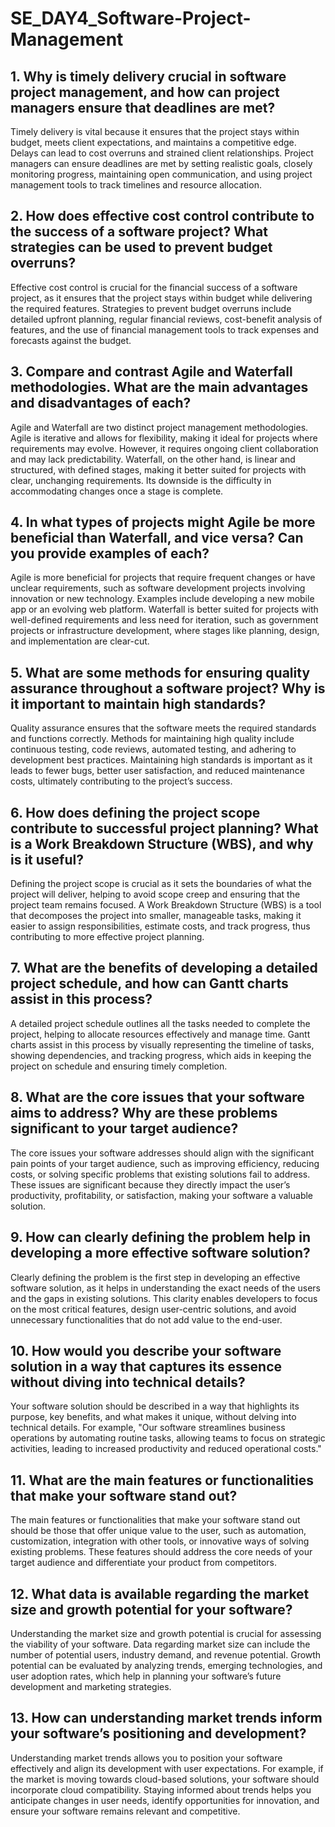 # SE_DAY4_Software-Project-Management
## 1. Why is timely delivery crucial in software project management, and how can project managers ensure that deadlines are met?
Timely delivery is vital because it ensures that the project stays within budget, meets client expectations, and maintains a competitive edge. Delays can lead to cost overruns and strained client relationships. Project managers can ensure deadlines are met by setting realistic goals, closely monitoring progress, maintaining open communication, and using project management tools to track timelines and resource allocation.
## 2. How does effective cost control contribute to the success of a software project? What strategies can be used to prevent budget overruns?
Effective cost control is crucial for the financial success of a software project, as it ensures that the project stays within budget while delivering the required features. Strategies to prevent budget overruns include detailed upfront planning, regular financial reviews, cost-benefit analysis of features, and the use of financial management tools to track expenses and forecasts against the budget.
## 3. Compare and contrast Agile and Waterfall methodologies. What are the main advantages and disadvantages of each?
Agile and Waterfall are two distinct project management methodologies. Agile is iterative and allows for flexibility, making it ideal for projects where requirements may evolve. However, it requires ongoing client collaboration and may lack predictability. Waterfall, on the other hand, is linear and structured, with defined stages, making it better suited for projects with clear, unchanging requirements. Its downside is the difficulty in accommodating changes once a stage is complete.
## 4. In what types of projects might Agile be more beneficial than Waterfall, and vice versa? Can you provide examples of each?
Agile is more beneficial for projects that require frequent changes or have unclear requirements, such as software development projects involving innovation or new technology. Examples include developing a new mobile app or an evolving web platform. Waterfall is better suited for projects with well-defined requirements and less need for iteration, such as government projects or infrastructure development, where stages like planning, design, and implementation are clear-cut.
## 5. What are some methods for ensuring quality assurance throughout a software project? Why is it important to maintain high standards?
Quality assurance ensures that the software meets the required standards and functions correctly. Methods for maintaining high quality include continuous testing, code reviews, automated testing, and adhering to development best practices. Maintaining high standards is important as it leads to fewer bugs, better user satisfaction, and reduced maintenance costs, ultimately contributing to the project’s success.
## 6. How does defining the project scope contribute to successful project planning? What is a Work Breakdown Structure (WBS), and why is it useful?
Defining the project scope is crucial as it sets the boundaries of what the project will deliver, helping to avoid scope creep and ensuring that the project team remains focused. A Work Breakdown Structure (WBS) is a tool that decomposes the project into smaller, manageable tasks, making it easier to assign responsibilities, estimate costs, and track progress, thus contributing to more effective project planning.
## 7. What are the benefits of developing a detailed project schedule, and how can Gantt charts assist in this process?
A detailed project schedule outlines all the tasks needed to complete the project, helping to allocate resources effectively and manage time. Gantt charts assist in this process by visually representing the timeline of tasks, showing dependencies, and tracking progress, which aids in keeping the project on schedule and ensuring timely completion.
## 8. What are the core issues that your software aims to address? Why are these problems significant to your target audience?
The core issues your software addresses should align with the significant pain points of your target audience, such as improving efficiency, reducing costs, or solving specific problems that existing solutions fail to address. These issues are significant because they directly impact the user’s productivity, profitability, or satisfaction, making your software a valuable solution.
## 9. How can clearly defining the problem help in developing a more effective software solution?
Clearly defining the problem is the first step in developing an effective software solution, as it helps in understanding the exact needs of the users and the gaps in existing solutions. This clarity enables developers to focus on the most critical features, design user-centric solutions, and avoid unnecessary functionalities that do not add value to the end-user.
## 10. How would you describe your software solution in a way that captures its essence without diving into technical details?
Your software solution should be described in a way that highlights its purpose, key benefits, and what makes it unique, without delving into technical details. For example, "Our software streamlines business operations by automating routine tasks, allowing teams to focus on strategic activities, leading to increased productivity and reduced operational costs."
## 11. What are the main features or functionalities that make your software stand out?
The main features or functionalities that make your software stand out should be those that offer unique value to the user, such as automation, customization, integration with other tools, or innovative ways of solving existing problems. These features should address the core needs of your target audience and differentiate your product from competitors.
## 12. What data is available regarding the market size and growth potential for your software?
Understanding the market size and growth potential is crucial for assessing the viability of your software. Data regarding market size can include the number of potential users, industry demand, and revenue potential. Growth potential can be evaluated by analyzing trends, emerging technologies, and user adoption rates, which help in planning your software’s future development and marketing strategies.
## 13. How can understanding market trends inform your software’s positioning and development?
Understanding market trends allows you to position your software effectively and align its development with user expectations. For example, if the market is moving towards cloud-based solutions, your software should incorporate cloud compatibility. Staying informed about trends helps you anticipate changes in user needs, identify opportunities for innovation, and ensure your software remains relevant and competitive.
